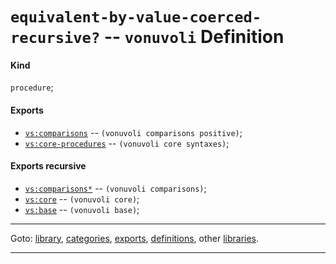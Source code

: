

<a id='definition__vonuvoli__equivalent-by-value-coerced-recursive_3f'></a>

# `equivalent-by-value-coerced-recursive?` -- `vonuvoli` Definition


<a id='definition__vonuvoli__equivalent-by-value-coerced-recursive_3f__kind'></a>

#### Kind

`procedure`;


<a id='definition__vonuvoli__equivalent-by-value-coerced-recursive_3f__exports'></a>

#### Exports

 * [`vs:comparisons`](../../vonuvoli/exports/vs_3a_comparisons.md#export__vonuvoli__vs_3a_comparisons) -- `(vonuvoli comparisons positive)`;
 * [`vs:core-procedures`](../../vonuvoli/exports/vs_3a_core-procedures.md#export__vonuvoli__vs_3a_core-procedures) -- `(vonuvoli core syntaxes)`;


<a id='definition__vonuvoli__equivalent-by-value-coerced-recursive_3f__exports-recursive'></a>

#### Exports recursive

 * [`vs:comparisons*`](../../vonuvoli/exports/vs_3a_comparisons_2a.md#export__vonuvoli__vs_3a_comparisons_2a) -- `(vonuvoli comparisons)`;
 * [`vs:core`](../../vonuvoli/exports/vs_3a_core.md#export__vonuvoli__vs_3a_core) -- `(vonuvoli core)`;
 * [`vs:base`](../../vonuvoli/exports/vs_3a_base.md#export__vonuvoli__vs_3a_base) -- `(vonuvoli base)`;

----

Goto: [library](../../vonuvoli/_index.md#library__vonuvoli), [categories](../../vonuvoli/categories/_index.md#toc__vonuvoli__categories), [exports](../../vonuvoli/exports/_index.md#toc__vonuvoli__exports), [definitions](../../vonuvoli/definitions/_index.md#toc__vonuvoli__definitions), other [libraries](../../_libraries.md#toc__libraries).

----

